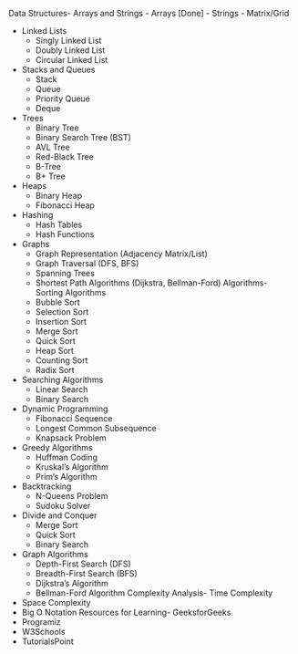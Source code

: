 Data Structures- Arrays and Strings
    - Arrays [Done]
    - Strings 
    - Matrix/Grid
- Linked Lists
    - Singly Linked List
    - Doubly Linked List
    - Circular Linked List
- Stacks and Queues
    - Stack
    - Queue
    - Priority Queue
    - Deque
- Trees
    - Binary Tree
    - Binary Search Tree (BST)
    - AVL Tree
    - Red-Black Tree
    - B-Tree
    - B+ Tree
- Heaps
    - Binary Heap
    - Fibonacci Heap
- Hashing
    - Hash Tables
    - Hash Functions
- Graphs
    - Graph Representation (Adjacency Matrix/List)
    - Graph Traversal (DFS, BFS)
    - Spanning Trees
    - Shortest Path Algorithms (Dijkstra, Bellman-Ford)
Algorithms- Sorting Algorithms
    - Bubble Sort
    - Selection Sort
    - Insertion Sort
    - Merge Sort
    - Quick Sort
    - Heap Sort
    - Counting Sort
    - Radix Sort
- Searching Algorithms
    - Linear Search
    - Binary Search
- Dynamic Programming
    - Fibonacci Sequence
    - Longest Common Subsequence
    - Knapsack Problem
- Greedy Algorithms
    - Huffman Coding
    - Kruskal’s Algorithm
    - Prim’s Algorithm
- Backtracking
    - N-Queens Problem
    - Sudoku Solver
- Divide and Conquer
    - Merge Sort
    - Quick Sort
    - Binary Search
- Graph Algorithms
    - Depth-First Search (DFS)
    - Breadth-First Search (BFS)
    - Dijkstra’s Algorithm
    - Bellman-Ford Algorithm
Complexity Analysis- Time Complexity
- Space Complexity
- Big O Notation
Resources for Learning- GeeksforGeeks
- Programiz
- W3Schools
- TutorialsPoint


